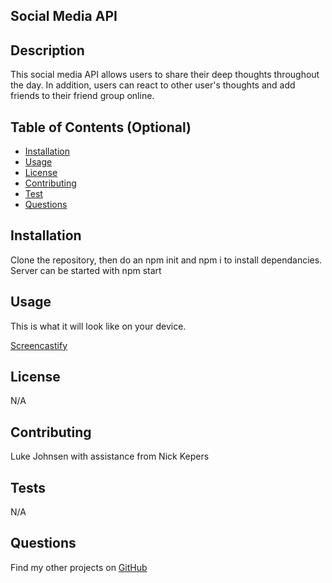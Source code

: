 ## Social Media API
## Description
This social media API allows users to share their deep thoughts throughout the day. In addition, users can react to other user's thoughts and add friends to their friend group online.

## Table of Contents (Optional)
* [Installation](#installation)
* [Usage](#usage)
* [License](#license)
* [Contributing](#contributing)
* [Test](#test)
* [Questions](#questions)

## Installation
Clone the repository, then do an npm init and npm i to install dependancies. Server can be started with npm start

## Usage
This is what it will look like on your device. 

[Screencastify](https://drive.google.com/file/d/1V921qvd6DalzzAHFB9HAhPzEd7B-QJmu/view)

## License 
N/A

## Contributing
Luke Johnsen with assistance from Nick Kepers

## Tests 
N/A

## Questions
Find my other projects on [GitHub](https://github.com/lukejohnsen)